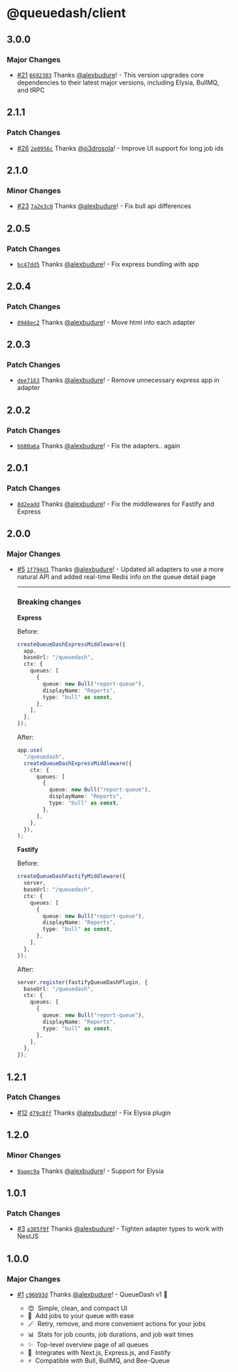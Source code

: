 # @queuedash/client

## 3.0.0

### Major Changes

- [#21](https://github.com/alexbudure/queuedash/pull/21) [`6692303`](https://github.com/alexbudure/queuedash/commit/6692303bde835b9934e2ae962e4727357f0d4afe) Thanks [@alexbudure](https://github.com/alexbudure)! - This version upgrades core dependencies to their latest major versions, including Elysia, BullMQ, and tRPC

## 2.1.1

### Patch Changes

- [#26](https://github.com/alexbudure/queuedash/pull/26) [`2e0956c`](https://github.com/alexbudure/queuedash/commit/2e0956c586b9f5f3190f169e363f76230d037686) Thanks [@p3drosola](https://github.com/p3drosola)! - Improve UI support for long job ids

## 2.1.0

### Minor Changes

- [#23](https://github.com/alexbudure/queuedash/pull/23) [`7a2e3c0`](https://github.com/alexbudure/queuedash/commit/7a2e3c000da0b34c4c3a4dd2471e2e19738d1e6d) Thanks [@alexbudure](https://github.com/alexbudure)! - Fix bull api differences

## 2.0.5

### Patch Changes

- [`bc47dd5`](https://github.com/alexbudure/queuedash/commit/bc47dd5de7a5ed32cd82365dc27073282afc45be) Thanks [@alexbudure](https://github.com/alexbudure)! - Fix express bundling with app

## 2.0.4

### Patch Changes

- [`0948ec2`](https://github.com/alexbudure/queuedash/commit/0948ec21985d33b3ffbb0ec220664493382579da) Thanks [@alexbudure](https://github.com/alexbudure)! - Move html into each adapter

## 2.0.3

### Patch Changes

- [`dee7163`](https://github.com/alexbudure/queuedash/commit/dee71633d33c8bceee9bde84a0b340f899adeaf8) Thanks [@alexbudure](https://github.com/alexbudure)! - Remove unnecessary express app in adapter

## 2.0.2

### Patch Changes

- [`6680a6a`](https://github.com/alexbudure/queuedash/commit/6680a6a5ece43fef248fedacb31f8fae2242d2d3) Thanks [@alexbudure](https://github.com/alexbudure)! - Fix the adapters.. again

## 2.0.1

### Patch Changes

- [`8d2eadd`](https://github.com/alexbudure/queuedash/commit/8d2eadd9ad547ff2e893662474a228bf340f0728) Thanks [@alexbudure](https://github.com/alexbudure)! - Fix the middlewares for Fastify and Express

## 2.0.0

### Major Changes

- [#5](https://github.com/alexbudure/queuedash/pull/5) [`1f794d1`](https://github.com/alexbudure/queuedash/commit/1f794d1679225718dcc670e9c7eb59564fee1bc6) Thanks [@alexbudure](https://github.com/alexbudure)! - Updated all adapters to use a more natural API and added real-time Redis info on the queue detail page

  ***

  ### Breaking changes

  **Express**

  Before:

  ```typescript
  createQueueDashExpressMiddleware({
    app,
    baseUrl: "/queuedash",
    ctx: {
      queues: [
        {
          queue: new Bull("report-queue"),
          displayName: "Reports",
          type: "bull" as const,
        },
      ],
    },
  });
  ```

  After:

  ```typescript
  app.use(
    "/queuedash",
    createQueueDashExpressMiddleware({
      ctx: {
        queues: [
          {
            queue: new Bull("report-queue"),
            displayName: "Reports",
            type: "bull" as const,
          },
        ],
      },
    }),
  );
  ```

  **Fastify**

  Before:

  ```typescript
  createQueueDashFastifyMiddleware({
    server,
    baseUrl: "/queuedash",
    ctx: {
      queues: [
        {
          queue: new Bull("report-queue"),
          displayName: "Reports",
          type: "bull" as const,
        },
      ],
    },
  });
  ```

  After:

  ```typescript
  server.register(fastifyQueueDashPlugin, {
    baseUrl: "/queuedash",
    ctx: {
      queues: [
        {
          queue: new Bull("report-queue"),
          displayName: "Reports",
          type: "bull" as const,
        },
      ],
    },
  });
  ```

## 1.2.1

### Patch Changes

- [#12](https://github.com/alexbudure/queuedash/pull/12) [`d79c8ff`](https://github.com/alexbudure/queuedash/commit/d79c8ffe34ae36c74d0663dd2e29e6c93327bf8c) Thanks [@alexbudure](https://github.com/alexbudure)! - Fix Elysia plugin

## 1.2.0

### Minor Changes

- [`9aaec9a`](https://github.com/alexbudure/queuedash/commit/9aaec9a21c091680cb30a67e9322eedd3e16dbe8) Thanks [@alexbudure](https://github.com/alexbudure)! - Support for Elysia

## 1.0.1

### Patch Changes

- [#3](https://github.com/alexbudure/queuedash/pull/3) [`a385f9f`](https://github.com/alexbudure/queuedash/commit/a385f9f9e76df4cea8e69d7e218b65915acef3bf) Thanks [@alexbudure](https://github.com/alexbudure)! - Tighten adapter types to work with NestJS

## 1.0.0

### Major Changes

- [#1](https://github.com/alexbudure/queuedash/pull/1) [`c96b93d`](https://github.com/alexbudure/queuedash/commit/c96b93d9659bbb34248ab377e6659ebfb1fc3dd8) Thanks [@alexbudure](https://github.com/alexbudure)! - QueueDash v1 🎉

  - 😍&nbsp; Simple, clean, and compact UI
  - 🧙&nbsp; Add jobs to your queue with ease
  - 🪄&nbsp; Retry, remove, and more convenient actions for your jobs
  - 📊&nbsp; Stats for job counts, job durations, and job wait times
  - ✨&nbsp; Top-level overview page of all queues
  - 🔋&nbsp; Integrates with Next.js, Express.js, and Fastify
  - ⚡️&nbsp; Compatible with Bull, BullMQ, and Bee-Queue
